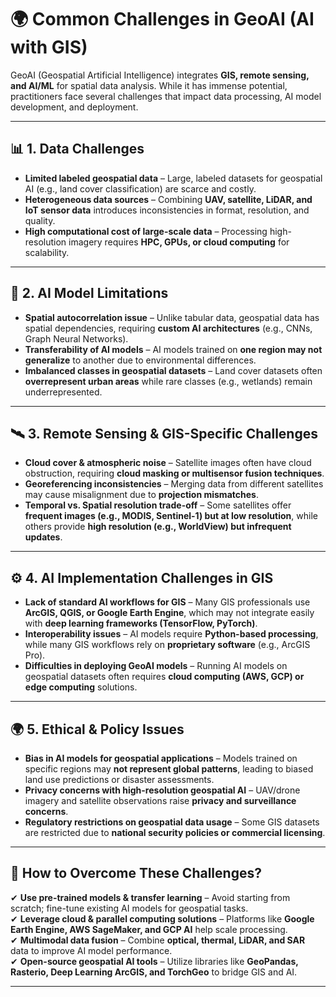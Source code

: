 # 🌍 Common Challenges in GeoAI (AI with GIS)  

GeoAI (Geospatial Artificial Intelligence) integrates **GIS, remote sensing, and AI/ML** for spatial data analysis. While it has immense potential, practitioners face several challenges that impact data processing, AI model development, and deployment.  

---

## 📊 1. Data Challenges  
- **Limited labeled geospatial data** – Large, labeled datasets for geospatial AI (e.g., land cover classification) are scarce and costly.  
- **Heterogeneous data sources** – Combining **UAV, satellite, LiDAR, and IoT sensor data** introduces inconsistencies in format, resolution, and quality.  
- **High computational cost of large-scale data** – Processing high-resolution imagery requires **HPC, GPUs, or cloud computing** for scalability.  

---

## 🤖 2. AI Model Limitations  
- **Spatial autocorrelation issue** – Unlike tabular data, geospatial data has spatial dependencies, requiring **custom AI architectures** (e.g., CNNs, Graph Neural Networks).  
- **Transferability of AI models** – AI models trained on **one region may not generalize** to another due to environmental differences.  
- **Imbalanced classes in geospatial datasets** – Land cover datasets often **overrepresent urban areas** while rare classes (e.g., wetlands) remain underrepresented.  

---

## 🛰️ 3. Remote Sensing & GIS-Specific Challenges  
- **Cloud cover & atmospheric noise** – Satellite images often have cloud obstruction, requiring **cloud masking or multisensor fusion techniques**.  
- **Georeferencing inconsistencies** – Merging data from different satellites may cause misalignment due to **projection mismatches**.  
- **Temporal vs. Spatial resolution trade-off** – Some satellites offer **frequent images (e.g., MODIS, Sentinel-1) but at low resolution**, while others provide **high resolution (e.g., WorldView) but infrequent updates**.  

---

## ⚙️ 4. AI Implementation Challenges in GIS  
- **Lack of standard AI workflows for GIS** – Many GIS professionals use **ArcGIS, QGIS, or Google Earth Engine**, which may not integrate easily with **deep learning frameworks (TensorFlow, PyTorch)**.  
- **Interoperability issues** – AI models require **Python-based processing**, while many GIS workflows rely on **proprietary software** (e.g., ArcGIS Pro).  
- **Difficulties in deploying GeoAI models** – Running AI models on geospatial datasets often requires **cloud computing (AWS, GCP) or edge computing** solutions.  

---

## 🌍 5. Ethical & Policy Issues  
- **Bias in AI models for geospatial applications** – Models trained on specific regions may **not represent global patterns**, leading to biased land use predictions or disaster assessments.  
- **Privacy concerns with high-resolution geospatial AI** – UAV/drone imagery and satellite observations raise **privacy and surveillance concerns**.  
- **Regulatory restrictions on geospatial data usage** – Some GIS datasets are restricted due to **national security policies or commercial licensing**.  

---

## 🚀 How to Overcome These Challenges?  
✔ **Use pre-trained models & transfer learning** – Avoid starting from scratch; fine-tune existing AI models for geospatial tasks.  
✔ **Leverage cloud & parallel computing solutions** – Platforms like **Google Earth Engine, AWS SageMaker, and GCP AI** help scale processing.  
✔ **Multimodal data fusion** – Combine **optical, thermal, LiDAR, and SAR** data to improve AI model performance.  
✔ **Open-source geospatial AI tools** – Utilize libraries like **GeoPandas, Rasterio, Deep Learning ArcGIS, and TorchGeo** to bridge GIS and AI.  

---
